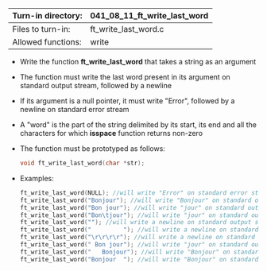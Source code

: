 Turn-in directory: | 041_08_11_ft_write_last_word|
-------------|-------------|
Files to turn-in: | ft_write_last_word.c |
Allowed functions: | write

* Write the function **ft_write_last_word** that takes a string as an argument
* The function must write the last word present in its argument on standard output stream, followed by a newline
* If its argument is a null pointer, it must write "Error", followed by a newline on standard error stream
* A "word" is the part of the string delimited by its start, its end and all the characters for which **isspace** function returns non-zero
* The function must be prototyped as follows:
   ```C
   void ft_write_last_word(char *str);
   ```
   
* Examples:
  ``` C
  ft_write_last_word(NULL); //will write "Error" on standard error stream
  ft_write_last_word("Bonjour"); //will write "Bonjour" on standard output stream
  ft_write_last_word("Bon jour"); //will write "jour" on standard output stream
  ft_write_last_word("Bon\tjour"); //will write "jour" on standard output stream
  ft_write_last_word(""); //will write a newline on standard output stream
  ft_write_last_word("         "); //will write a newline on standard output stream
  ft_write_last_word("\r\r\r\r"); //will write a newline on standard output stream
  ft_write_last_word(" Bon jour"); //will write "jour" on standard output stream
  ft_write_last_word("   Bonjour"); //will write "Bonjour" on standard output stream
  ft_write_last_word("Bonjour  "); //will write "Bonjour" on standard output stream
  ```

